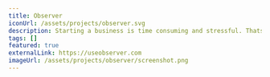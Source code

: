 ```yaml
---
title: Observer
iconUrl: /assets/projects/observer.svg
description: Starting a business is time consuming and stressful. Thats why I built Observer, a platform designed to help you focus on the important tasks. Know instantly when your site goes down, how long it has been down for, and what caused it to crash. Meaning that you aren’t going to wake up every morning, scrambling to make sure that you’re still live.
tags: []
featured: true
externalLink: https://useobserver.com
imageUrl: /assets/projects/observer/screenshot.png
---
```


